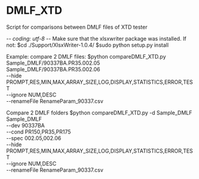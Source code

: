 # DMLF_XTD
Script for comparisons between DMLF files of XTD tester

-*- coding: utf-8 -*-
Make sure that the xlsxwriter package was installed. If not:
$cd ./Support/XlsxWriter-1.0.4/
$sudo python setup.py install

Example: compare 2 DMLF files:
$python compareDMLF_XTD.py Sample_DMLF/90337BA.PR35.002.05 \
                           Sample_DMLF/90337BA.PR35.002.06 \
                           --hide PROMPT,RES,MIN,MAX,ARRAY_SIZE,LOG,DISPLAY,STATISTICS,ERROR,TEST \
                           --ignore NUM,DESC \
                           --renameFile RenameParam_90337.csv

Compare 2 DMLF folders
$python compareDMLF_XTD.py -d Sample_DMLF \
                              Sample_DMLF \
                           --dev 90337BA \
                           --cond PR150,PR35,PR175 \
                           --spec 002.05,002.06 \
                           --hide PROMPT,RES,MIN,MAX,ARRAY_SIZE,LOG,DISPLAY,STATISTICS,ERROR,TEST \
                           --ignore NUM,DESC \
                           --renameFile RenameParam_90337.csv
